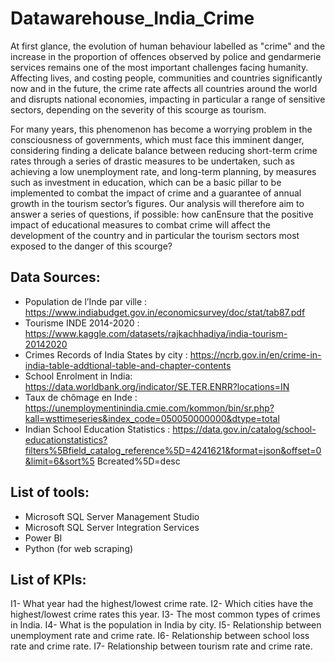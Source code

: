 # Datawarehouse_India_Crime
At first glance, the evolution of human behaviour labelled as "crime" and the increase in the proportion of offences observed by police and gendarmerie services remains one of the most important challenges facing humanity. Affecting lives, and costing people, communities and countries significantly now and in the future, the crime rate affects all countries around the world and disrupts national economies, impacting in particular a range of sensitive sectors, depending on the severity of this scourge as tourism.

For many years, this phenomenon has become a worrying problem in the consciousness of governments, which must face this imminent danger, considering finding a delicate balance between reducing short-term crime rates through a series of drastic measures to be undertaken, such as achieving a low unemployment rate, and long-term planning, by measures such as investment in education, which can be a basic pillar to be implemented to combat the impact of crime and a guarantee of annual growth in the tourism sector’s figures. Our analysis will therefore aim to answer a series of questions, if possible: how canEnsure that the positive impact of educational measures to combat crime will affect the development of the country and in particular the tourism sectors most exposed to the danger of this scourge?

## Data Sources:
- Population de l’Inde par ville :
https://www.indiabudget.gov.in/economicsurvey/doc/stat/tab87.pdf
- Tourisme INDE 2014-2020 :
https://www.kaggle.com/datasets/rajkachhadiya/india-tourism-20142020
- Crimes Records of India States by city :
https://ncrb.gov.in/en/crime-in-india-table-addtional-table-and-chapter-contents
- School Enrolment in India:
https://data.worldbank.org/indicator/SE.TER.ENRR?locations=IN
- Taux de chômage en Inde :
https://unemploymentinindia.cmie.com/kommon/bin/sr.php?kall=wsttimeseries&index_code=050050000000&dtype=total
- Indian School Education Statistics :
https://data.gov.in/catalog/school-educationstatistics?filters%5Bfield_catalog_reference%5D=4241621&format=json&offset=0&limit=6&sort%5 Bcreated%5D=desc

## List of tools:
- Microsoft SQL Server Management Studio
- Microsoft SQL Server Integration Services
- Power BI
- Python (for web scraping)

## List of KPIs:
I1- What year had the highest/lowest crime rate.
I2- Which cities have the highest/lowest crime rates this year.
I3- The most common types of crimes in India.
I4- What is the population in India by city.
I5- Relationship between unemployment rate and crime rate.
I6- Relationship between school loss rate and crime rate.
I7- Relationship between tourism rate and crime rate.
